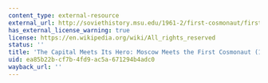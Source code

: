 ```yaml
---
content_type: external-resource
external_url: http://soviethistory.msu.edu/1961-2/first-cosmonaut/first-cosmonauts-texts/the-capital-meets-its-hero/
has_external_license_warning: true
license: https://en.wikipedia.org/wiki/All_rights_reserved
status: ''
title: 'The Capital Meets Its Hero: Moscow Meets the First Cosmonaut (1961)'
uid: ea85b22b-cf7b-4fd9-ac5a-671294b4adc0
wayback_url: ''
---
```

